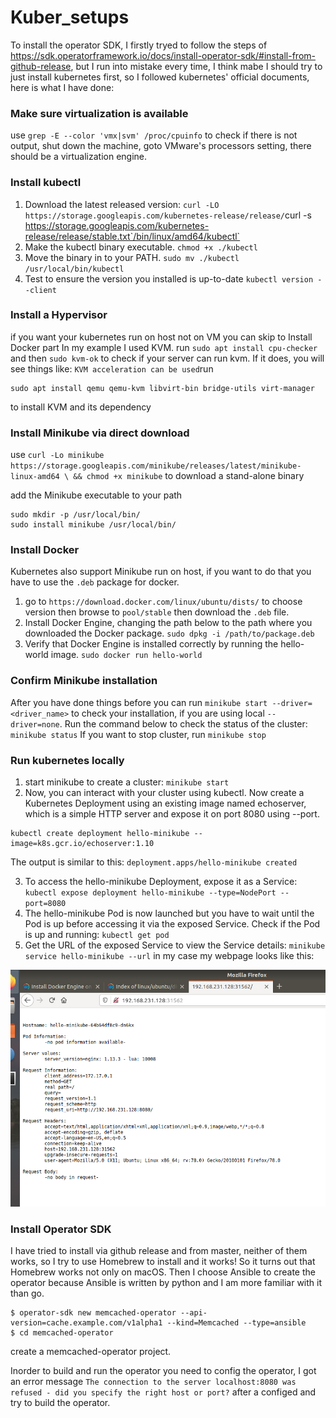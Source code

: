 # Kuber_setups
To install the operator SDK, I firstly tryed to follow the steps of https://sdk.operatorframework.io/docs/install-operator-sdk/#install-from-github-release, but I run into mistake every time, I think mabe I should try to just install kubernetes first, so I followed kubernetes' official documents, here is what I have done:

### Make sure virtualization is available
use `grep -E --color 'vmx|svm' /proc/cpuinfo` to check if there is not output, shut down the machine, goto VMware's processors setting, there should be a virtualization engine.

### Install kubectl
1. Download the latest released version: `curl -LO https://storage.googleapis.com/kubernetes-release/release/`curl -s https://storage.googleapis.com/kubernetes-release/release/stable.txt`/bin/linux/amd64/kubectl`
2. Make the kubectl binary executable. `chmod +x ./kubectl`
3. Move the binary in to your PATH. `sudo mv ./kubectl /usr/local/bin/kubectl`
4. Test to ensure the version you installed is up-to-date `kubectl version --client`

### Install a Hypervisor
if you want your kubernetes run on host not on VM you can skip to Install Docker part
In my example I used KVM.
run `sudo apt install cpu-checker` and then `sudo kvm-ok` to check if your server can run kvm. If it does, you will see things like: `KVM acceleration can be used`run
```sudo apt update
sudo apt install qemu qemu-kvm libvirt-bin bridge-utils virt-manager
```
to install KVM and its dependency

### Install Minikube via direct download
use `curl -Lo minikube https://storage.googleapis.com/minikube/releases/latest/minikube-linux-amd64 \
  && chmod +x minikube` to download a stand-alone binary

add the Minikube executable to your path
```
sudo mkdir -p /usr/local/bin/
sudo install minikube /usr/local/bin/
```

### Install Docker
Kubernetes also support Minikube run on host, if you want to do that you have to use the `.deb` package for docker.
1. go to `https://download.docker.com/linux/ubuntu/dists/` to choose version then browse to `pool/stable` then download the `.deb` file.
2. Install Docker Engine, changing the path below to the path where you downloaded the Docker package.
`sudo dpkg -i /path/to/package.deb`
3. Verify that Docker Engine is installed correctly by running the hello-world image.
`sudo docker run hello-world`

### Confirm Minikube installation
After you have done things before you can run `minikube start --driver=<driver_name>` to check your installation, if you are using local `--driver=none`.
Run the command below to check the status of the cluster:
`minikube status`
If you want to stop cluster, run `minikube stop`

### Run kubernetes locally
1. start minikube to create a cluster: `minikube start`
2. Now, you can interact with your cluster using kubectl.
Now create a Kubernetes Deployment using an existing image named echoserver, which is a simple HTTP server and expose it on port 8080 using --port.
```
kubectl create deployment hello-minikube --image=k8s.gcr.io/echoserver:1.10
```
The output is similar to this: `deployment.apps/hello-minikube created`

3. To access the hello-minikube Deployment, expose it as a Service: `kubectl expose deployment hello-minikube --type=NodePort --port=8080`
4. The hello-minikube Pod is now launched but you have to wait until the Pod is up before accessing it via the exposed Service.  Check if the Pod is up and running: `kubectl get pod`
5. Get the URL of the exposed Service to view the Service details: `minikube service hello-minikube --url`
in my case my webpage looks like this:

![image](https://github.com/alstomli/Kuber_setups/blob/master/Capture.PNG)

### Install Operator SDK
I have tried to install via github release and from master, neither of them works, so I try to use Homebrew to install and it works! So it turns out that Homebrew works not only on macOS.
Then I choose Ansible to create the operator because Ansible is written by python and I am more familiar with it than go. 

```
$ operator-sdk new memcached-operator --api-version=cache.example.com/v1alpha1 --kind=Memcached --type=ansible
$ cd memcached-operator
```
create a memcached-operator project.

Inorder to build and run the operator you need to config the operator, I got an error message `The connection to the server localhost:8080 was refused - did you specify the right host or port?` after a configed and try to build the operator.
